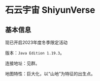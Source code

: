 # 石云宇宙 ShiyunVerse

## 基本信息

现已开启2023年度冬季限定活动

版本：`Java Edition 1.19.3`。

连接地址：见群。

地图特性：巨大化，以“山地”为特征的出生点。